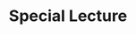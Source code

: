 ---
layout: list
title: Special Lecture
slug: SpecialLecture
menu: true
permalink: /2022_likelion/SpecialLecture
sitemap: false
description: >
    📊 **Statistics, SQL, Tableau** 등 **추가 강의** 내용 기록하는 공간 
# accent_color: rgb(38,139,210)
# accent_image:
#   background: rgb(32,32,32)
#   overlay:    false
---